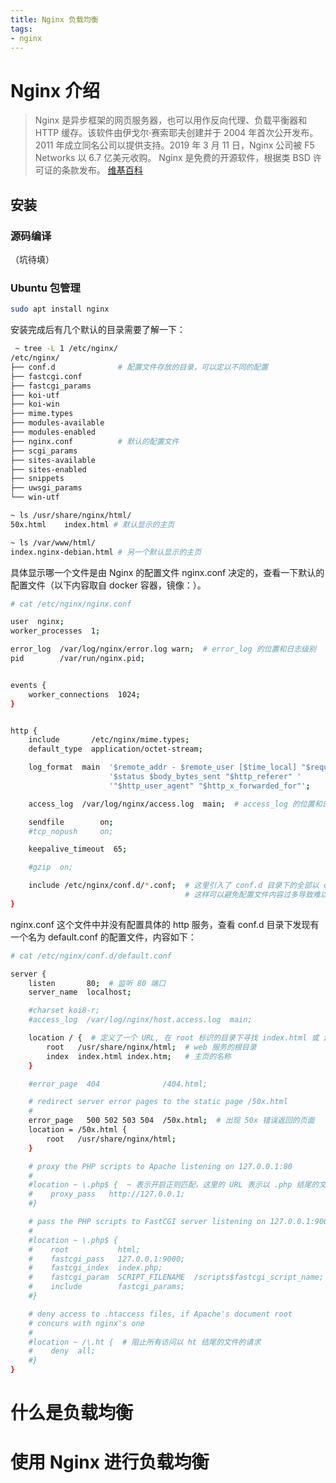 ```yaml
---
title: Nginx 负载均衡
tags:
- nginx
---
```


# Nginx 介绍

> Nginx 是异步框架的网页服务器，也可以用作反向代理、负载平衡器和 HTTP 缓存。该软件由伊戈尔·赛索耶夫创建并于 2004 年首次公开发布。 2011 年成立同名公司以提供支持。2019 年 3 月 11 日，Nginx 公司被 F5 Networks 以 6.7 亿美元收购。 Nginx 是免费的开源软件，根据类 BSD 许可证的条款发布。 [维基百科](https://zh.wikipedia.org/zh-cn/Nginx)

## 安装

### 源码编译

（坑待填）

### Ubuntu 包管理

```sh
sudo apt install nginx
```

安装完成后有几个默认的目录需要了解一下：

```sh
 ~ tree -L 1 /etc/nginx/
/etc/nginx/
├── conf.d              # 配置文件存放的目录，可以定以不同的配置
├── fastcgi.conf
├── fastcgi_params
├── koi-utf
├── koi-win
├── mime.types
├── modules-available
├── modules-enabled
├── nginx.conf          # 默认的配置文件
├── scgi_params
├── sites-available
├── sites-enabled
├── snippets
├── uwsgi_params
└── win-utf

~ ls /usr/share/nginx/html/
50x.html    index.html # 默认显示的主页

~ ls /var/www/html/
index.nginx-debian.html # 另一个默认显示的主页
```

具体显示哪一个文件是由 Nginx 的配置文件 nginx.conf 决定的，查看一下默认的配置文件（以下内容取自 docker 容器，镜像：）。

```sh
# cat /etc/nginx/nginx.conf

user  nginx;
worker_processes  1;

error_log  /var/log/nginx/error.log warn;  # error_log 的位置和日志级别
pid        /var/run/nginx.pid;


events {
    worker_connections  1024;
}


http {
    include       /etc/nginx/mime.types;
    default_type  application/octet-stream;

    log_format  main  '$remote_addr - $remote_user [$time_local] "$request" '
                      '$status $body_bytes_sent "$http_referer" '
                      '"$http_user_agent" "$http_x_forwarded_for"';

    access_log  /var/log/nginx/access.log  main;  # access_log 的位置和日志格式（上面 main 定义的）

    sendfile        on;
    #tcp_nopush     on;

    keepalive_timeout  65;

    #gzip  on;

    include /etc/nginx/conf.d/*.conf;  # 这里引入了 conf.d 目录下的全部以 conf 结尾的配置文件，可以给不同的功能写不同的配置文件，
                                       # 这样可以避免配置文件内容过多导致难以维护的问题。
}
```

nginx.conf 这个文件中并没有配置具体的 http 服务，查看 conf.d 目录下发现有一个名为 default.conf 的配置文件，内容如下：

```sh
# cat /etc/nginx/conf.d/default.conf

server {
    listen       80;  # 监听 80 端口
    server_name  localhost;

    #charset koi8-r;
    #access_log  /var/log/nginx/host.access.log  main;

    location / {  # 定义了一个 URL, 在 root 标识的目录下寻找 index.html 或 index.htm 作为主页
        root   /usr/share/nginx/html;  # web 服务的根目录
        index  index.html index.htm;   # 主页的名称
    }

    #error_page  404              /404.html;

    # redirect server error pages to the static page /50x.html
    #
    error_page   500 502 503 504  /50x.html;  # 出现 50x 错误返回的页面
    location = /50x.html {
        root   /usr/share/nginx/html;
    }

    # proxy the PHP scripts to Apache listening on 127.0.0.1:80
    #
    #location ~ \.php$ {  ~ 表示开启正则匹配，这里的 URL 表示以 .php 结尾的文件
    #    proxy_pass   http://127.0.0.1;
    #}

    # pass the PHP scripts to FastCGI server listening on 127.0.0.1:9000
    #
    #location ~ \.php$ {
    #    root           html;
    #    fastcgi_pass   127.0.0.1:9000;
    #    fastcgi_index  index.php;
    #    fastcgi_param  SCRIPT_FILENAME  /scripts$fastcgi_script_name;
    #    include        fastcgi_params;
    #}

    # deny access to .htaccess files, if Apache's document root
    # concurs with nginx's one
    #
    #location ~ /\.ht {  # 阻止所有访问以 ht 结尾的文件的请求
    #    deny  all;
    #}
}

```

# 什么是负载均衡

# 使用 Nginx 进行负载均衡